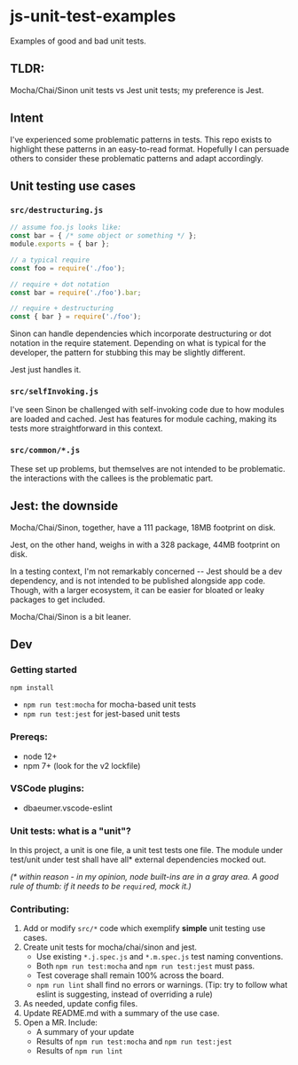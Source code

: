 # js-unit-test-examples

Examples of good and bad unit tests.

## TLDR:
Mocha/Chai/Sinon unit tests vs Jest unit tests; my preference is Jest.

## Intent

I've experienced some problematic patterns in tests. This repo exists to highlight these patterns in an easy-to-read format. Hopefully I can persuade others to consider these problematic patterns and adapt accordingly.

## Unit testing use cases

### `src/destructuring.js`
```js
// assume foo.js looks like:
const bar = { /* some object or something */ };
module.exports = { bar };
```

```js
// a typical require
const foo = require('./foo');
```

```js
// require + dot notation
const bar = require('./foo').bar;
```

```js
// require + destructuring
const { bar } = require('./foo');
```

Sinon can handle dependencies which incorporate destructuring or dot notation in the require statement. Depending on what is typical for the developer, the pattern for stubbing this may be slightly different.

Jest just handles it.

### `src/selfInvoking.js`

I've seen Sinon be challenged with self-invoking code due to how modules are loaded and cached. Jest has features for module caching, making its tests more straightforward in this context.

### `src/common/*.js`

These set up problems, but themselves are not intended to be problematic. the interactions with the callees is the problematic part.

## Jest: the downside

Mocha/Chai/Sinon, together, have a 111 package, 18MB footprint on disk.

Jest, on the other hand, weighs in with a 328 package, 44MB footprint on disk.

In a testing context, I'm not remarkably concerned -- Jest should be a dev dependency, and is not intended to be published alongside app code. Though, with a larger ecosystem, it can be easier for bloated or leaky packages to get included.

Mocha/Chai/Sinon is a bit leaner.

## Dev

### Getting started

```
npm install
```

- `npm run test:mocha` for mocha-based unit tests
- `npm run test:jest` for jest-based unit tests

### Prereqs:
- node 12+
- npm 7+ (look for the v2 lockfile)

### VSCode plugins:
- dbaeumer.vscode-eslint

### Unit tests: what is a "unit"?

In this project, a unit is one file, a unit test tests one file. The module under test/unit under test shall have all* external dependencies mocked out.

_(* within reason - in my opinion, node built-ins are in a gray area. A good rule of thumb: if it needs to be `require`d, mock it.)_

### Contributing:
1. Add or modify `src/*` code which exemplify **simple** unit testing use cases.
1. Create unit tests for mocha/chai/sinon and jest.
    - Use existing `*.j.spec.js` and `*.m.spec.js` test naming conventions.
    - Both `npm run test:mocha` and `npm run test:jest` must pass.
    - Test coverage shall remain 100% across the board.
    - `npm run lint` shall find no errors or warnings. (Tip: try to follow what eslint is suggesting, instead of overriding a rule)
1. As needed, update config files.
1. Update README.md with a summary of the use case.
1. Open a MR. Include:
    - A summary of your update
    - Results of `npm run test:mocha` and `npm run test:jest`
    - Results of `npm run lint`
    